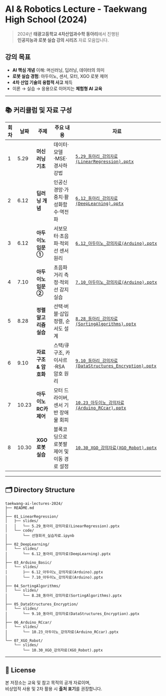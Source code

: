 # AI & Robotics Lecture - Taekwang High School (2024)

> 2024년 **태광고등학교 4차산업과수학 동아리**에서 진행된  
> **인공지능과 로봇 실습 강의 시리즈** 자료 모음입니다.

## 강의 목표
- **AI 핵심 개념** 이해: 머신러닝, 딥러닝, 데이터의 의미  
- **로봇 실습 경험**: 아두이노, 센서, 모터, XGO 로봇 제어  
- **4차 산업 기술의 융합적 사고** 체득  
- 이론 → 실습 → 응용으로 이어지는 **체험형 AI 교육**


---

## 📚 커리큘럼 및 자료 구성

| 회차 | 날짜 | 주제 | 주요 내용 | 자료 |
|------|------|------|------------|------|
| 1 | 5.29 | **머신러닝 기초** | 데이터·모델·MSE·경사하강법 | [`5.29_동아리_강의자료(LinearRegression).pptx`](01_LinearRegression/slides/5.29_동아리_강의자료(LinearRegression).pptx) |
| 2 | 6.12 | **딥러닝 개념** | 인공신경망·가중치·활성화함수·역전파 | [`6.12_동아리_강의자료(DeepLearning).pptx`](02_DeepLearning/slides/6.12_동아리_강의자료(DeepLearning).pptx) |
| 3 | 6.12 | **아두이노 입문 ①** | 서보모터·초음파·적외선 센서 원리 | [`6.12_아두이노_강의자료(Arduino).pptx`](03_Arduino_Basic/slides/6.12_아두이노_강의자료(Arduino).pptx) |
| 4 | 7.10 | **아두이노 입문 ②** | 초음파 거리 측정·적외선 감지 실습 | [`7.10_아두이노_강의자료(Arduino).pptx`](03_Arduino_Basic/slides/7.10_아두이노_강의자료(Arduino).pptx) |
| 5 | 8.28 | **정렬 알고리즘 실습** | 선택·버블·삽입 정렬, 순서도 설계 | [`8.28_동아리_강의자료(SortingAlgorithms).pptx`](04_SortingAlgorithms/slides/8.28_동아리_강의자료(SortingAlgorithms).pptx) |
| 6 | 9.10 | **자료구조 & 암호화** | 스택/큐 구조, 카이사르·RSA 암호 원리 | [`9.10_동아리_강의자료(DataStructures_Encryption).pptx`](05_DataStructures_Encryption/slides/9.10_동아리_강의자료(DataStructures_Encryption).pptx) |
| 7 | 10.23 | **아두이노 RC카 제어** | 모터 드라이버, 센서 기반 장애물 회피 | [`10.23_아두이노_강의자료(Arduino_RCcar).pptx`](06_Arduino_RCcar/slides/10.23_아두이노_강의자료(Arduino_RCcar)) |
| 8 | 10.30 | **XGO 로봇 실습** | 블록코딩으로 로봇팔 제어 및 이동 경로 설정 | [`10.30_XGO_강의자료(XGO_Robot).pptx`](07_XGO_Robot/slides/10.30_XGO_강의자료(XGO_Robot).pptx) |

---

## 🗂️ Directory Structure

```text
taekwang-ai-lectures-2024/
├── README.md
│
├── 01_LinearRegression/
│   ├── slides/
│   │   └── 5.29_동아리_강의자료(LinearRegression).pptx
│   └── code/
│       └── 선형회귀_실습자료.ipynb
│
├── 02_DeepLearning/
│   └── slides/
│       └── 6.12_동아리_강의자료(DeepLearning).pptx
│
├── 03_Arduino_Basic/
│   └── slides/
│       ├── 6.12_아두이노_강의자료(Arduino).pptx
│       └── 7.10_아두이노_강의자료(Arduino).pptx
│
├── 04_SortingAlgorithms/
│   └── slides/
│       └── 8.28_동아리_강의자료(SortingAlgorithms).pptx
│
├── 05_DataStructures_Encryption/
│   └── slides/
│       └── 9.10_동아리_강의자료(DataStructures_Encryption).pptx
│
├── 06_Arduino_RCcar/
│   └── slides/
│       └── 10.23_아두이노_강의자료(Arduino_RCcar).pptx
│
└── 07_XGO_Robot/
    └── slides/
        └── 10.30_XGO_강의자료(XGO_Robot).pptx
```

---

## 🪪 License
본 저장소는 교육 및 참고 목적의 공개 자료이며,  
비상업적 사용 및 2차 활용 시 **출처 표기**를 권장합니다.